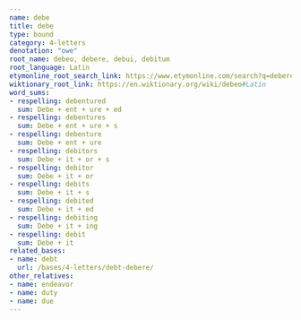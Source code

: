 ```yaml
---
name: debe
title: debe
type: bound
category: 4-letters
denotation: "owe"
root_name: debeo, debere, debui, debitum
root_language: Latin
etymonline_root_search_link: https://www.etymonline.com/search?q=debere
wiktionary_root_link: https://en.wiktionary.org/wiki/debeo#Latin
word_sums:
- respelling: debentured
  sum: Debe + ent + ure + ed
- respelling: debentures
  sum: Debe + ent + ure + s
- respelling: debenture
  sum: Debe + ent + ure
- respelling: debitors
  sum: Debe + it + or + s
- respelling: debitor
  sum: Debe + it + or
- respelling: debits
  sum: Debe + it + s
- respelling: debited
  sum: Debe + it + ed
- respelling: debiting
  sum: Debe + it + ing
- respelling: debit
  sum: Debe + it
related_bases:
- name: debt
  url: /bases/4-letters/debt-debere/
other_relatives:
- name: endeavor
- name: duty
- name: due
---
```

